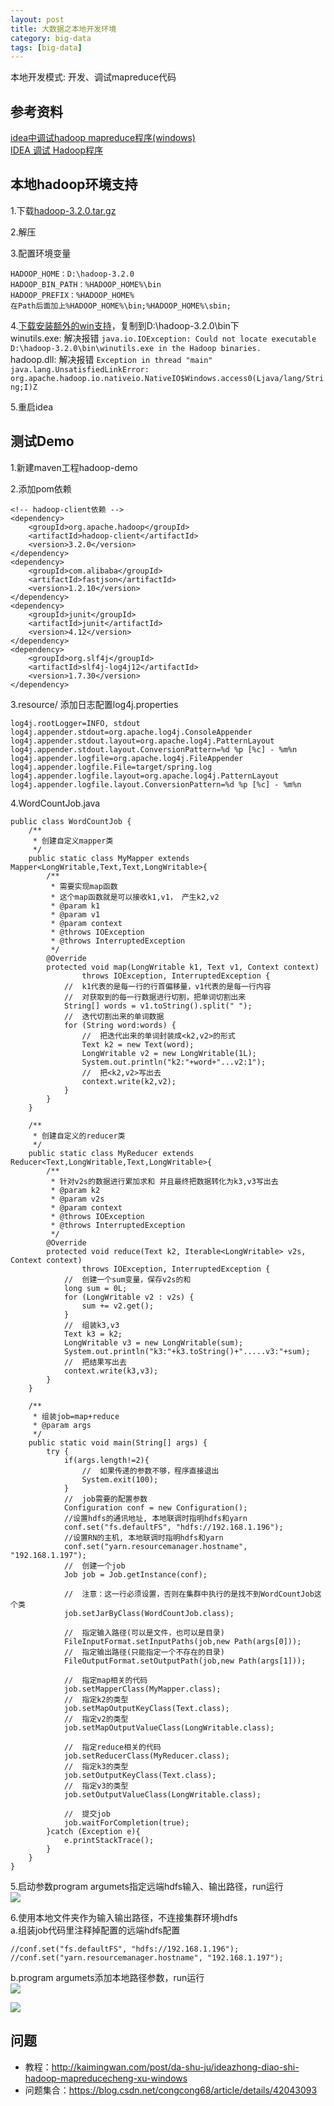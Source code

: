 ```yaml
---
layout: post
title: 大数据之本地开发环境
category: big-data
tags: [big-data]
---
```


本地开发模式: 开发、调试mapreduce代码

## 参考资料
[idea中调试hadoop mapreduce程序(windows)](http://kaimingwan.com/post/da-shu-ju/ideazhong-diao-shi-hadoop-mapreducecheng-xu-windows)  
[IDEA 调试 Hadoop程序](https://blog.csdn.net/uq_jin/article/details/52235121)

## 本地hadoop环境支持
1.下载[hadoop-3.2.0.tar.gz](https://archive.apache.org/dist/hadoop/common/hadoop-3.2.0/)  

2.解压  

3.配置环境变量  
``` 
HADOOP_HOME：D:\hadoop-3.2.0
HADOOP_BIN_PATH：%HADOOP_HOME%\bin
HADOOP_PREFIX：%HADOOP_HOME%
在Path后面加上%HADOOP_HOME%\bin;%HADOOP_HOME%\sbin;
```

4.[下载安装额外的win支持](https://codechina.csdn.net/mirrors/cdarlint/winutils/-/tree/master/hadoop-3.2.0/bin)，复制到D:\hadoop-3.2.0\bin下  
winutils.exe:  解决报错 ```java.io.IOException: Could not locate executable D:\hadoop-3.2.0\bin\winutils.exe in the Hadoop binaries.```     
hadoop.dll:  解决报错 ```Exception in thread "main" java.lang.UnsatisfiedLinkError: org.apache.hadoop.io.nativeio.NativeIO$Windows.access0(Ljava/lang/String;I)Z```     

5.重启idea

## 测试Demo
1.新建maven工程hadoop-demo   

2.添加pom依赖  
``` 
<!-- hadoop-client依赖 -->
<dependency>
    <groupId>org.apache.hadoop</groupId>
    <artifactId>hadoop-client</artifactId>
    <version>3.2.0</version>
</dependency>
<dependency>
    <groupId>com.alibaba</groupId>
    <artifactId>fastjson</artifactId>
    <version>1.2.10</version>
</dependency>
<dependency>
    <groupId>junit</groupId>
    <artifactId>junit</artifactId>
    <version>4.12</version>
</dependency>
<dependency>
    <groupId>org.slf4j</groupId>
    <artifactId>slf4j-log4j12</artifactId>
    <version>1.7.30</version>
</dependency>
```

3.resource/ 添加日志配置log4j.properties
``` 
log4j.rootLogger=INFO, stdout  
log4j.appender.stdout=org.apache.log4j.ConsoleAppender  
log4j.appender.stdout.layout=org.apache.log4j.PatternLayout  
log4j.appender.stdout.layout.ConversionPattern=%d %p [%c] - %m%n  
log4j.appender.logfile=org.apache.log4j.FileAppender  
log4j.appender.logfile.File=target/spring.log  
log4j.appender.logfile.layout=org.apache.log4j.PatternLayout  
log4j.appender.logfile.layout.ConversionPattern=%d %p [%c] - %m%n
```

4.WordCountJob.java
``` 
public class WordCountJob {
    /**
     * 创建自定义mapper类
     */
    public static class MyMapper extends Mapper<LongWritable,Text,Text,LongWritable>{
        /**
         * 需要实现map函数
         * 这个map函数就是可以接收k1,v1， 产生k2,v2
         * @param k1
         * @param v1
         * @param context
         * @throws IOException
         * @throws InterruptedException
         */
        @Override
        protected void map(LongWritable k1, Text v1, Context context)
                throws IOException, InterruptedException {
            //  k1代表的是每一行的行首偏移量，v1代表的是每一行内容
            //  对获取到的每一行数据进行切割，把单词切割出来
            String[] words = v1.toString().split(" ");
            //  迭代切割出来的单词数据
            for (String word:words) {
                //  把迭代出来的单词封装成<k2,v2>的形式
                Text k2 = new Text(word);
                LongWritable v2 = new LongWritable(1L);
                System.out.println("k2:"+word+"...v2:1");
                //  把<k2,v2>写出去
                context.write(k2,v2);
            }
        }
    }

    /**
     * 创建自定义的reducer类
     */
    public static class MyReducer extends Reducer<Text,LongWritable,Text,LongWritable>{
        /**
         * 针对v2s的数据进行累加求和 并且最终把数据转化为k3,v3写出去
         * @param k2
         * @param v2s
         * @param context
         * @throws IOException
         * @throws InterruptedException
         */
        @Override
        protected void reduce(Text k2, Iterable<LongWritable> v2s, Context context)
                throws IOException, InterruptedException {
            //  创建一个sum变量，保存v2s的和
            long sum = 0L;
            for (LongWritable v2 : v2s) {
                sum += v2.get();
            }
            //  组装k3,v3
            Text k3 = k2;
            LongWritable v3 = new LongWritable(sum);
            System.out.println("k3:"+k3.toString()+".....v3:"+sum);
            //  把结果写出去
            context.write(k3,v3);
        }
    }

    /**
     * 组装job=map+reduce
     * @param args
     */
    public static void main(String[] args) {
        try {
            if(args.length!=2){
                //  如果传递的参数不够，程序直接退出
                System.exit(100);
            }
            //  job需要的配置参数
            Configuration conf = new Configuration();
            //设置hdfs的通讯地址, 本地联调时指明hdfs和yarn
            conf.set("fs.defaultFS", "hdfs://192.168.1.196");
            //设置RN的主机, 本地联调时指明hdfs和yarn
            conf.set("yarn.resourcemanager.hostname", "192.168.1.197");
            //  创建一个job
            Job job = Job.getInstance(conf);

            //  注意：这一行必须设置，否则在集群中执行的是找不到WordCountJob这个类
            job.setJarByClass(WordCountJob.class);

            //  指定输入路径(可以是文件，也可以是目录)
            FileInputFormat.setInputPaths(job,new Path(args[0]));
            //  指定输出路径(只能指定一个不存在的目录)
            FileOutputFormat.setOutputPath(job,new Path(args[1]));

            //  指定map相关的代码
            job.setMapperClass(MyMapper.class);
            //  指定k2的类型
            job.setMapOutputKeyClass(Text.class);
            //  指定v2的类型
            job.setMapOutputValueClass(LongWritable.class);

            //  指定reduce相关的代码
            job.setReducerClass(MyReducer.class);
            //  指定k3的类型
            job.setOutputKeyClass(Text.class);
            //  指定v3的类型
            job.setOutputValueClass(LongWritable.class);

            //  提交job
            job.waitForCompletion(true);
        }catch (Exception e){
            e.printStackTrace();
        }
    }
}
```

5.启动参数program argumets指定远端hdfs输入、输出路径，run运行         
![](https://wdsheng0i.github.io/assets/images/2021/big-data/debug-1.png)  

6.使用本地文件夹作为输入输出路径，不连接集群环境hdfs    
a.组装job代码里注释掉配置的远端hdfs配置    
```
//conf.set("fs.defaultFS", "hdfs://192.168.1.196");  
//conf.set("yarn.resourcemanager.hostname", "192.168.1.197");  
```

b.program argumets添加本地路径参数，run运行    
![](https://wdsheng0i.github.io/assets/images/2021/big-data/debug-2.png)  
  
![](https://wdsheng0i.github.io/assets/images/2021/big-data/debug-3.png)  
		

## 问题
- 教程：http://kaimingwan.com/post/da-shu-ju/ideazhong-diao-shi-hadoop-mapreducecheng-xu-windows
- 问题集合：https://blog.csdn.net/congcong68/article/details/42043093
